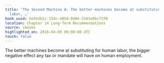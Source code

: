 ```yaml
---
title: 'The Second Machine A: The better machines become at substituting for human
  labor, …'
book_uuid: be5b3b2c-154c-4858-849e-2163a9bc72f0
location: Chapter 14 Long-Term Recommendations
source: ibooks
highlighted_on: 2016-04-09 00:00:00 UTC
touch: false
---
```


The better machines become at substituting for human labor, the bigger negative effect any tax or mandate will have on human employment.